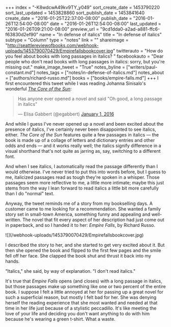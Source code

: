 +++
index = "-K8wdcwA49kv9TY_y049"
sort_create_date = 1453790220
sort_last_updated = 1453828860
sort_publish_date = 1453841640
create_date = "2016-01-25T22:37:00-08:00"
publish_date = "2016-01-26T12:54:00-08:00"
date = "2016-01-26T12:54:00-08:00"
last_updated = "2016-01-26T09:21:00-08:00"
preview_url = "9cd1dda0-a2ad-a881-ffc6-f63830d2ef90"
name = "In defense of italics"
title = "In defense of italics"
subtype = "Column"
type = "notes"
link = ""
shareimage = "http://seattlereviewofbooks.com/webhook-uploads/1453790070429/Empirefallsbookcover.jpg"
twitterauto = "How do you feel about books with long passages in italics? "
facebookauto = "Dear people who don't read books with long passages in italics: sorry, but you're missing out."
make_image_tweet = "True"
notes_byline = ["writers/paul-constant.md"]
notes_tags = ["notes/in-defense-of-italics.md"]
notes_about = ["authors/richard-russo.md"]
books = ["books/empire-falls.md"]
+++
I first encountered this tweet while I was reading Johanna Sinisalo's wonderful [*The Core of the Sun*](http://seattlereviewofbooks.com/reviews/what-a-lovely-way-to-burn/):

<blockquote class="twitter-tweet" lang="en"><p lang="en" dir="ltr">Has anyone ever opened a novel and said &quot;Oh good, a long passage in italics&quot;</p>&mdash; Elisa Gabbert (@egabbert) <a href="https://twitter.com/egabbert/status/683008549945868289">January 1, 2016</a></blockquote>

And while I guess I've never opened up a novel and been excited about the presence of italics, I've certainly never been disappointed to see italics, either. *The Core of the Sun* features quite a few passages in italics — the book is made up of a collage of letters and dictionary entries and other odds and ends — and it works really well; the italics signify difference in a visual shorthand that's not quite as jarring as, say, switching to a different font. 

And when I see italics, I automatically read the passage differently than I would otherwise. I've never tried to put this into words before, but I guess to me, italicized passages read as tough they're spoken in a whisper. Those passages seem more reflective to me, a little more intimate; maybe this just stems from the way I lean forward to read italics a little bit more carefully than I do "normal" text.

Anyway, the tweet reminds me of a story from my bookselling days. A customer came to me looking for a recommendation. She wanted a family story set in small-town America, something funny and appealing and well-written. The novel that fit every aspect of her description had just come out in paperback, and so I handed it to her: *Empire Falls*, by Richard Russo.

<p class="image-left">![](/webhook-uploads/1453790070429/Empirefallsbookcover.jpg)</p>I described the story to her, and she started to get very excited about it. But then she opened the book and flipped to the first few pages and the smile fell off her face. She clapped the book shut and thrust it back into my hands.

"Italics," she said, by way of explanation. "I don't read italics."

It's true that *Empire Falls* opens (and closes) with a long passage in italics, but those passages make up something like one or two percent of the entire book. I suppose I felt a little annoyed at her for passing up a great novel for such a superficial reason, but mostly I felt bad for her. She was denying herself the reading experience that she most wanted and needed at that time in her life just because of a stylistic  peccadillo. It's like meeting the love of your life and deciding you don't want anything to do with him because he's wearing a green t-shirt. What a waste. 